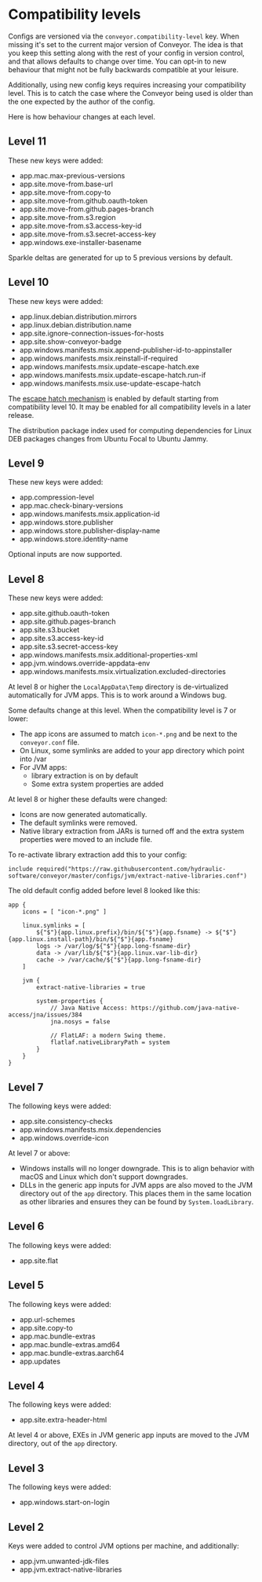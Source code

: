 # Compatibility levels

Configs are versioned via the `conveyor.compatibility-level` key. When missing it's set to the current major version of Conveyor. The idea
is that you keep this setting along with the rest of your config in version control, and that allows defaults to change over time. You can
opt-in to new behaviour that might not be fully backwards compatible at your leisure.

Additionally, using new config keys requires increasing your compatibility level. This is to catch the case where the Conveyor being used 
is older than the one expected by the author of the config.

Here is how behaviour changes at each level.

## Level 11

These new keys were added:

* app.mac.max-previous-versions
* app.site.move-from.base-url
* app.site.move-from.copy-to
* app.site.move-from.github.oauth-token
* app.site.move-from.github.pages-branch
* app.site.move-from.s3.region
* app.site.move-from.s3.access-key-id
* app.site.move-from.s3.secret-access-key
* app.windows.exe-installer-basename

Sparkle deltas are generated for up to 5 previous versions by default.

## Level 10

These new keys were added:

* app.linux.debian.distribution.mirrors
* app.linux.debian.distribution.name
* app.site.ignore-connection-issues-for-hosts
* app.site.show-conveyor-badge
* app.windows.manifests.msix.append-publisher-id-to-appinstaller
* app.windows.manifests.msix.reinstall-if-required
* app.windows.manifests.msix.update-escape-hatch.exe
* app.windows.manifests.msix.update-escape-hatch.run-if
* app.windows.manifests.msix.use-update-escape-hatch

The [escape hatch mechanism](configs/windows.md#escape-hatch-mechanism) is enabled by default starting from compatibility level 10.
It may be enabled for all compatibility levels in a later release.

The distribution package index used for computing dependencies for Linux DEB packages changes from Ubuntu Focal to Ubuntu Jammy. 

## Level 9

These new keys were added:

* app.compression-level
* app.mac.check-binary-versions
* app.windows.manifests.msix.application-id
* app.windows.store.publisher
* app.windows.store.publisher-display-name
* app.windows.store.identity-name

Optional inputs are now supported.

## Level 8

These new keys were added:

* app.site.github.oauth-token
* app.site.github.pages-branch
* app.site.s3.bucket
* app.site.s3.access-key-id
* app.site.s3.secret-access-key
* app.windows.manifests.msix.additional-properties-xml
* app.jvm.windows.override-appdata-env
* app.windows.manifests.msix.virtualization.excluded-directories

At level 8 or higher the `LocalAppData\Temp` directory is de-virtualized automatically for JVM apps. This is to work around a Windows bug.

Some defaults change at this level. When the compatibility level is 7 or lower:

* The app icons are assumed to match `icon-*.png` and be next to the `conveyor.conf` file.
* On Linux, some symlinks are added to your app directory which point into /var
* For JVM apps:
    * library extraction is on by default
    * Some extra system properties are added

At level 8 or higher these defaults were changed:

* Icons are now generated automatically.
* The default symlinks were removed.
* Native library extraction from JARs is turned off and the extra system properties were moved to an include file.

To re-activate library extraction add this to your config:

```
include required("https://raw.githubusercontent.com/hydraulic-software/conveyor/master/configs/jvm/extract-native-libraries.conf")
```

The old default config added before level 8 looked like this:

```
app {
    icons = [ "icon-*.png" ]

    linux.symlinks = [
        ${"$"}{app.linux.prefix}/bin/${"$"}{app.fsname} -> ${"$"}{app.linux.install-path}/bin/${"$"}{app.fsname}
        logs -> /var/log/${"$"}{app.long-fsname-dir}
        data -> /var/lib/${"$"}{app.linux.var-lib-dir}
        cache -> /var/cache/${"$"}{app.long-fsname-dir}
    ]
    
    jvm {
        extract-native-libraries = true
        
        system-properties {
            // Java Native Access: https://github.com/java-native-access/jna/issues/384
            jna.nosys = false
        
            // FlatLAF: a modern Swing theme.
            flatlaf.nativeLibraryPath = system
        }
    }
}
```

## Level 7

The following keys were added:

* app.site.consistency-checks
* app.windows.manifests.msix.dependencies
* app.windows.override-icon

At level 7 or above:

* Windows installs will no longer downgrade. This is to align behavior with macOS and Linux which don't support downgrades.
* DLLs in the generic app inputs for JVM apps are also moved to the JVM directory out of the `app` directory. This places 
  them in the same location as other libraries and ensures they can be found by `System.loadLibrary`.

## Level 6

The following keys were added:

* app.site.flat

## Level 5

The following keys were added:

* app.url-schemes
* app.site.copy-to
* app.mac.bundle-extras
* app.mac.bundle-extras.amd64
* app.mac.bundle-extras.aarch64
* app.updates

## Level 4

The following keys were added:

* app.site.extra-header-html

At level 4 or above, EXEs in JVM generic app inputs are moved to the JVM directory, out of the `app` directory.

## Level 3

The following keys were added:

* app.windows.start-on-login

## Level 2

Keys were added to control JVM options per machine, and additionally:

* app.jvm.unwanted-jdk-files
* app.jvm.extract-native-libraries
